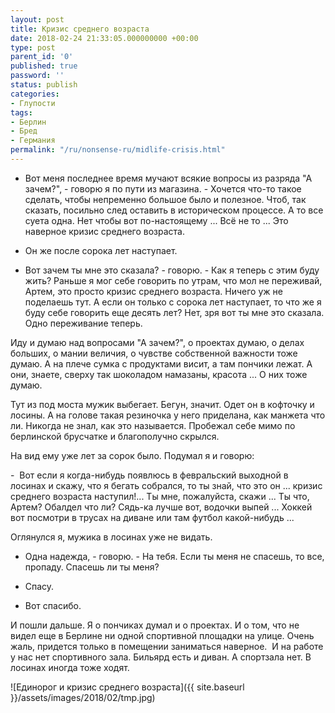 ```yaml
---
layout: post
title: Кризис среднего возраста
date: 2018-02-24 21:33:05.000000000 +00:00
type: post
parent_id: '0'
published: true
password: ''
status: publish
categories:
- Глупости
tags:
- Берлин
- Бред
- Германия
permalink: "/ru/nonsense-ru/midlife-crisis.html"
---
```

- Вот меня последнее время мучают всякие вопросы из разряда "А зачем?", - говорю я по пути из магазина. - Хочется что-то такое сделать, чтобы непременно большое было и полезное. Чтоб, так сказать, посильно след оставить в историческом процессе. А то все суета одна. Нет чтобы вот по-настоящему ... Всё не то ... Это наверное кризис среднего возраста.

- Он же после сорока лет наступает.

- Вот зачем ты мне это сказала? - говорю. - Как я теперь с этим буду жить? Раньше я мог себе говорить по утрам, что мол не переживай, Артем, это просто кризис среднего возраста. Ничего уж не поделаешь тут. А если он только с сорока лет наступает, то что же я буду себе говорить еще десять лет? Нет, зря вот ты мне это сказала. Одно переживание теперь.

Иду и думаю над вопросами "А зачем?", о проектах думаю, о делах больших, о мании величия, о чувстве собственной важности тоже думаю. А на плече сумка с продуктами висит, а там пончики лежат. А они, знаете, сверху так шоколадом намазаны, красота ... О них тоже думаю.

Тут из под моста мужик выбегает. Бегун, значит. Одет он в кофточку и лосины. А на голове такая резиночка у него приделана, как манжета что ли. Никогда не знал, как это называется. Пробежал себе мимо по берлинской брусчатке и благополучно скрылся.

На вид ему уже лет за сорок было. Подумал я и говорю:

-&nbsp; Вот если я когда-нибудь появлюсь в февральский выходной в лосинах и скажу, что я бегать собрался, то ты знай, что это он ... кризис среднего возраста наступил!... Ты мне, пожалуйста, скажи ... Ты что, Артем? Обалдел что ли? Сядь-ка лучше вот, водочки выпей ... Хоккей вот посмотри в трусах на диване или там футбол какой-нибудь ...

Оглянулся я, мужика в лосинах уже не видать.

- Одна надежда, - говорю. - На тебя. Если ты меня не спасешь, то все, пропаду. Спасешь ли ты меня?

- Спасу.

- Вот спасибо.

И пошли дальше. Я о пончиках думал и о проектах. И о том, что не видел еще в Берлине ни одной спортивной площадки на улице. Очень жаль, придется только в помещении заниматься наверное.&nbsp; И на работе у нас нет спортивного зала. Бильярд есть и диван. А спортзала нет. В лосинах иногда тоже ходят.

![Единорог и кризис среднего возраста]({{ site.baseurl }}/assets/images/2018/02/tmp.jpg)

